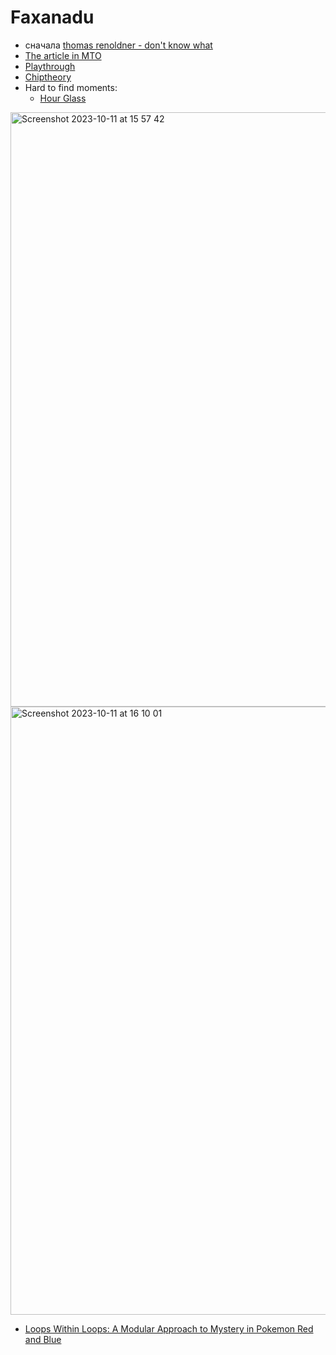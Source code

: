 # Faxanadu

- сначала [thomas renoldner - don't know what](https://vimeo.com/412906856)
- [The article in MTO](https://mtosmt.org/issues/mto.23.29.3/mto.23.29.3.cook.html)
- [Playthrough](https://www.youtube.com/watch?v=p4B2ZuY1fmY)
- [Chiptheory](https://vpavlenko.github.io/chiptheory/browse/Nintendo/Faxanadu?subtune=1)
- Hard to find moments:
   - [Hour Glass](https://youtu.be/8vEyiAs-fbY?si=BCrPxtrh7GO6TDEH&t=5486)

<img width="951" alt="Screenshot 2023-10-11 at 15 57 42" src="https://github.com/vpavlenko/study-music/assets/1491908/edbb26a8-54ea-4204-81d1-ecc032fe5643">

<img width="973" alt="Screenshot 2023-10-11 at 16 10 01" src="https://github.com/vpavlenko/study-music/assets/1491908/7d3f9b90-3fca-4475-a5aa-54b1334f895a">


- [Loops Within Loops: A Modular Approach to Mystery in Pokemon Red and Blue](https://youtu.be/VOF-SijlAU8?si=ZwoVOaMeBpuHVudu&t=430)

